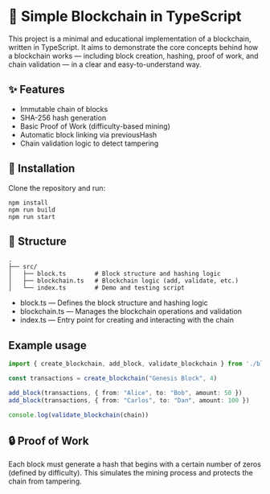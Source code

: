 # 🧱 Simple Blockchain in TypeScript
This project is a minimal and educational implementation of a blockchain, written in TypeScript. It aims to demonstrate the core concepts behind how a blockchain works — including block creation, hashing, proof of work, and chain validation — in a clear and easy-to-understand way.

## ✨ Features
- Immutable chain of blocks
- SHA-256 hash generation
- Basic Proof of Work (difficulty-based mining)
- Automatic block linking via previousHash
- Chain validation logic to detect tampering

## 🚀 Installation
Clone the repository and run:
```
npm install
npm run build
npm run start
```

## 📁 Structure
```
.
├── src/
│   ├── block.ts        # Block structure and hashing logic
│   ├── blockchain.ts   # Blockchain logic (add, validate, etc.)
│   └── index.ts        # Demo and testing script
```
- block.ts — Defines the block structure and hashing logic
- blockchain.ts — Manages the blockchain operations and validation
- index.ts — Entry point for creating and interacting with the chain

## Example usage
```ts
import { create_blockchain, add_block, validate_blockchain } from './blockchain'

const transactions = create_blockchain("Genesis Block", 4)

add_block(transactions, { from: "Alice", to: "Bob", amount: 50 })
add_block(transactions, { from: "Carlos", to: "Dan", amount: 100 })

console.log(validate_blockchain(chain))
```

## 🔒 Proof of Work
Each block must generate a hash that begins with a certain number of zeros (defined by difficulty). This simulates the mining process and protects the chain from tampering.


